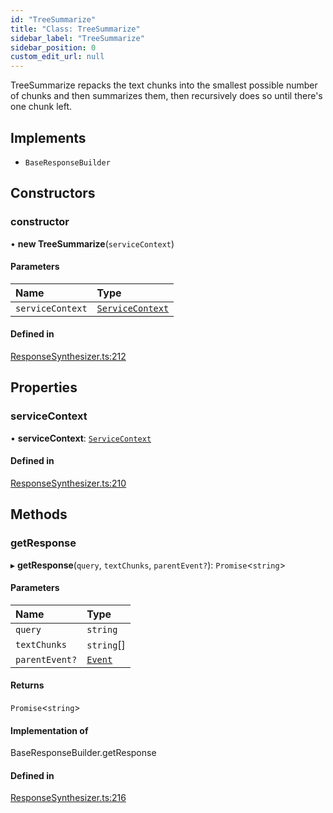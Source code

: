 ```yaml
---
id: "TreeSummarize"
title: "Class: TreeSummarize"
sidebar_label: "TreeSummarize"
sidebar_position: 0
custom_edit_url: null
---
```


TreeSummarize repacks the text chunks into the smallest possible number of chunks and then summarizes them, then recursively does so until there's one chunk left.

## Implements

- `BaseResponseBuilder`

## Constructors

### constructor

• **new TreeSummarize**(`serviceContext`)

#### Parameters

| Name | Type |
| :------ | :------ |
| `serviceContext` | [`ServiceContext`](../interfaces/ServiceContext.md) |

#### Defined in

[ResponseSynthesizer.ts:212](https://github.com/run-llama/LlamaIndexTS/blob/80d3fc9/packages/core/src/ResponseSynthesizer.ts#L212)

## Properties

### serviceContext

• **serviceContext**: [`ServiceContext`](../interfaces/ServiceContext.md)

#### Defined in

[ResponseSynthesizer.ts:210](https://github.com/run-llama/LlamaIndexTS/blob/80d3fc9/packages/core/src/ResponseSynthesizer.ts#L210)

## Methods

### getResponse

▸ **getResponse**(`query`, `textChunks`, `parentEvent?`): `Promise`<`string`\>

#### Parameters

| Name | Type |
| :------ | :------ |
| `query` | `string` |
| `textChunks` | `string`[] |
| `parentEvent?` | [`Event`](../interfaces/Event.md) |

#### Returns

`Promise`<`string`\>

#### Implementation of

BaseResponseBuilder.getResponse

#### Defined in

[ResponseSynthesizer.ts:216](https://github.com/run-llama/LlamaIndexTS/blob/80d3fc9/packages/core/src/ResponseSynthesizer.ts#L216)
